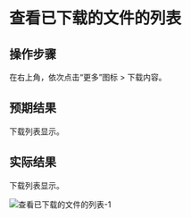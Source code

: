 # 查看已下载的文件的列表

## 操作步骤

在右上角，依次点击“更多”图标 > 下载内容。

## 预期结果

下载列表显示。

## 实际结果

下载列表显示。

![查看已下载的文件的列表-1](../img/查看已下载的文件的列表-1.png)